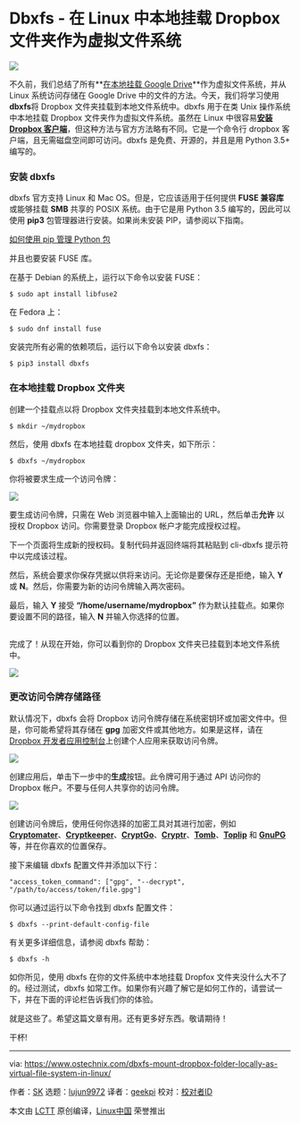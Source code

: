 Dbxfs - 在 Linux 中本地挂载 Dropbox 文件夹作为虚拟文件系统
======

![](https://www.ostechnix.com/wp-content/uploads/2018/10/dbxfs-720x340.png)

不久前，我们总结了所有**[在本地挂载 Google Drive][1]**作为虚拟文件系统，并从 Linux 系统访问存储在 Google Drive 中的文件的方法。今天，我们将学习使用 **dbxfs**将 Dropbox 文件夹挂载到本地文件系统中。dbxfs 用于在类 Unix 操作系统中本地挂载 Dropbox 文件夹作为虚拟文件系统。虽然在 Linux 中很容易[**安装 Dropbox 客户端**][2]，但这种方法与官方方法略有不同。它是一个命令行 dropbox 客户端，且无需磁盘空间即可访问。dbxfs 是免费、开源的，并且是用 Python 3.5+ 编写的。

### 安装 dbxfs

dbxfs 官方支持 Linux 和 Mac OS。但是，它应该适用于任何提供 **FUSE 兼容库**或能够挂载 **SMB** 共享的 POSIX 系统。由于它是用 Python 3.5 编写的，因此可以使用 **pip3** 包管理器进行安装。如果尚未安装 PIP，请参阅以下指南。

[如何使用 pip 管理 Python 包][13]

并且也要安装 FUSE 库。

在基于 Debian 的系统上，运行以下命令以安装 FUSE：

```
$ sudo apt install libfuse2

```

在 Fedora 上：

```
$ sudo dnf install fuse

```

安装完所有必需的依赖项后，运行以下命令以安装 dbxfs：

```
$ pip3 install dbxfs

```

### 在本地挂载 Dropbox 文件夹

创建一个挂载点以将 Dropbox 文件夹挂载到本地文件系统中。

```
$ mkdir ~/mydropbox

```

然后，使用 dbxfs 在本地挂载 dropbox 文件夹，如下所示：

```
$ dbxfs ~/mydropbox

```

你将被要求生成一个访问令牌：

![](https://www.ostechnix.com/wp-content/uploads/2018/10/Generate-access-token-1.png)

要生成访问令牌，只需在 Web 浏览器中输入上面输出的 URL，然后单击**允许** 以授权 Dropbox 访问。你需要登录 Dropbox 帐户才能完成授权过程。

下一个页面将生成新的授权码。复制代码并返回终端将其粘贴到 cli-dbxfs 提示符中以完成该过程。

然后，系统会要求你保存凭据以供将来访问。无论你是要保存还是拒绝，输入 **Y** 或 **N**。然后，你需要为新的访问令牌输入两次密码。

最后，输入 **Y** 接受 **“/home/username/mydropbox”** 作为默认挂载点。如果你要设置不同的路径，输入 **N** 并输入你选择的位置。

[![Generate access token 2][3]][4]

完成了！从现在开始，你可以看到你的 Dropbox 文件夹已挂载到本地文件系统中。

![](https://www.ostechnix.com/wp-content/uploads/2018/10/Dropbox-in-file-manager.png)

### 更改访问令牌存储路径

默认情况下，dbxfs 会将 Dropbox 访问令牌存储在系统密钥环或加密文件中。但是，你可能希望将其存储在 **gpg** 加密文件或其他地方。如果是这样，请在 [Dropbox 开发者应用控制台][5]上创建个人应用来获取访问令牌。

![](https://www.ostechnix.com/wp-content/uploads/2018/10/access-token.png)

创建应用后，单击下一步中的**生成**按钮。此令牌可用于通过 API 访问你的 Dropbox 帐户。不要与任何人共享你的访问令牌。

![](https://www.ostechnix.com/wp-content/uploads/2018/10/Create-a-new-app.png)

创建访问令牌后，使用任何你选择的加密工具对其进行加密，例如 [**Cryptomater**][6]、[**Cryptkeeper**][7]、[**CryptGo**][8]、[**Cryptr**][9]、[**Tomb**][10]、[**Toplip**][11] 和 [**GnuPG**][12] 等，并在你喜欢的位置保存。

接下来编辑 dbxfs 配置文件并添加以下行：

```
"access_token_command": ["gpg", "--decrypt", "/path/to/access/token/file.gpg"]

```

你可以通过运行以下命令找到 dbxfs 配置文件：

```
$ dbxfs --print-default-config-file

```

有关更多详细信息，请参阅 dbxfs 帮助：

```
$ dbxfs -h

```

如你所见，使用 dbxfs 在你的文件系统中本地挂载 Dropfox 文件夹没什么大不了的。经过测试，dbxfs 如常工作。如果你有兴趣了解它是如何工作的，请尝试一下，并在下面的评论栏告诉我们你的体验。

就是这些了。希望这篇文章有用。还有更多好东西。敬请期待！

干杯!



--------------------------------------------------------------------------------

via: https://www.ostechnix.com/dbxfs-mount-dropbox-folder-locally-as-virtual-file-system-in-linux/

作者：[SK][a]
选题：[lujun9972](https://github.com/lujun9972)
译者：[geekpi](https://github.com/geekpi)
校对：[校对者ID](https://github.com/校对者ID)

本文由 [LCTT](https://github.com/LCTT/TranslateProject) 原创编译，[Linux中国](https://linux.cn/) 荣誉推出

[a]: https://www.ostechnix.com/author/sk/
[1]: https://www.ostechnix.com/how-to-mount-google-drive-locally-as-virtual-file-system-in-linux/
[2]: https://www.ostechnix.com/install-dropbox-in-ubuntu-18-04-lts-desktop/
[3]: data:image/gif;base64,R0lGODlhAQABAIAAAAAAAP///yH5BAEAAAAALAAAAAABAAEAAAIBRAA7
[4]: http://www.ostechnix.com/wp-content/uploads/2018/10/Generate-access-token-2.png
[5]: https://dropbox.com/developers/apps
[6]: https://www.ostechnix.com/cryptomator-open-source-client-side-encryption-tool-cloud/
[7]: https://www.ostechnix.com/how-to-encrypt-your-personal-foldersdirectories-in-linux-mint-ubuntu-distros/
[8]: https://www.ostechnix.com/cryptogo-easy-way-encrypt-password-protect-files/
[9]: https://www.ostechnix.com/cryptr-simple-cli-utility-encrypt-decrypt-files/
[10]: https://www.ostechnix.com/tomb-file-encryption-tool-protect-secret-files-linux/
[11]: https://www.ostechnix.com/toplip-strong-file-encryption-decryption-cli-utility/
[12]: https://www.ostechnix.com/an-easy-way-to-encrypt-and-decrypt-files-from-commandline-in-linux/
[13]:https://www.ostechnix.com/manage-python-packages-using-pip/